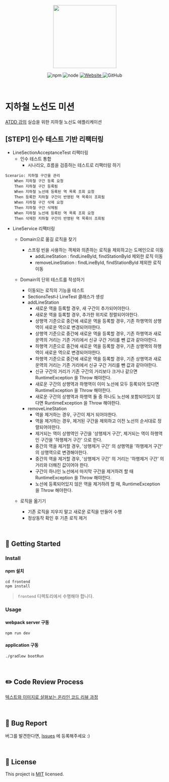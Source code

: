 <p align="center">
    <img width="200px;" src="https://raw.githubusercontent.com/woowacourse/atdd-subway-admin-frontend/master/images/main_logo.png"/>
</p>
<p align="center">
  <img alt="npm" src="https://img.shields.io/badge/npm-%3E%3D%205.5.0-blue">
  <img alt="node" src="https://img.shields.io/badge/node-%3E%3D%209.3.0-blue">
  <a href="https://edu.nextstep.camp/c/R89PYi5H" alt="nextstep atdd">
    <img alt="Website" src="https://img.shields.io/website?url=https%3A%2F%2Fedu.nextstep.camp%2Fc%2FR89PYi5H">
  </a>
  <img alt="GitHub" src="https://img.shields.io/github/license/next-step/atdd-subway-service">
</p>

<br>

# 지하철 노선도 미션
[ATDD 강의](https://edu.nextstep.camp/c/R89PYi5H) 실습을 위한 지하철 노선도 애플리케이션

## [STEP1] 인수 테스트 기반 리팩터링
* LineSectionAcceptanceTest 리팩터링
  * 인수 테스트 통합 
    * 시나리오, 흐름을 검증하는 테스트로 리팩터링 하기
```
Scenario: 지하철 구간을 관리
    When 지하철 구간 등록 요청
    Then 지하철 구간 등록됨
    When 지하철 노선에 등록된 역 목록 조회 요청
    Then 등록한 지하철 구간이 반영된 역 목록이 조회됨
    When 지하철 구간 삭제 요청
    Then 지하철 구간 삭제됨
    When 지하철 노선에 등록된 역 목록 조회 요청
    Then 삭제한 지하철 구간이 반영된 역 목록이 조회됨
```

* LineService 리팩터링
  * Domain으로 옮길 로직을 찾기 
    * 스프링 빈을 사용하는 객체와 의존하는 로직을 제외하고는 도메인으로 이동
      * addLineStation : findLineById, findStationById 제외한 로직 이동
      * removeLineStation : findLineById, findStationById 제외한 로직 이동
      
  * Domain의 단위 테스트를 작성하기 
    * 이동되는 로직의 기능을 테스트
    * SectionsTest나 LineTest 클래스가 생성
    * addLineStation
      * 새로운 역을 등록할 경우, 새 구간이 추가되어야한다.
      * 새로운 역을 등록할 경우, 추가한 위치로 정렬되어야한다.
      * 상행역 기준으로 중간에 새로운 역을 등록할 경우, 기존 하행역의 상행역이 새로운 역으로 변경되어야한다.
      * 상행역 기준으로 중간에 새로운 역을 등록할 경우, 기존 하행역과 새로운역의 거리는 기존 거리에서 신규 구간 거리를 뺀 값과 같아야한다.
      * 하행역 기준으로 중간에 새로운 역을 등록할 경우, 기존 상행역의 하행역이 새로운 역으로 변경되어야한다.
      * 하행역 기준으로 중간에 새로운 역을 등록할 경우, 기존 상행역과 새로운역의 거리는 기존 거리에서 신규 구간 거리를 뺀 값과 같아야한다.      
      * 신규 구간의 거리가 기존 구간의 거리보다 크거나 같으면 RuntimeException 을 Throw 해야한다.
      * 새로운 구간의 상행역과 하행역이 이미 노선에 모두 등록되어 있다면 RuntimeException 을 Throw 해야한다.
      * 새로운 구간의 상행역과 하행역 둘 중 하나도 노선에 포함되어있지 않다면 RuntimeException 을 Throw 해야한다.
    * removeLineStation
      * 역을 제거하는 경우, 구간이 제거 되어야한다.
      * 역을 제거하는 경우, 제거된 구간을 제외하고 이전 노선의 순서대로 정렬되어야한다.
      * 제거되는 역이 상행역인 구간을 '상행제거 구간', 제거되는 역이 하행역인 구간을 '하행제거 구간' 으로 한다.
      * 중간의 역을 제거할 경우, '상행제거 구간' 의 상행역을 '하행제거 구간' 의 상행역으로 변경해야한다.
      * 중간의 역을 제거할 경우, '상행제거 구간' 의 거리는 '하행제거 구간' 의 거리와 더해진 값이어야 한다.
      * 구간이 하나인 노선에서 마지막 구간을 제거하려 할 때 RuntimeException 을 Throw 해야한다.
      * 노선에 등록되어있지 않은 역을 제거하려 할 때, RuntimeException 을 Throw 해야한다.
    
  * 로직을 옮기기 
    * 기존 로직을 지우지 말고 새로운 로직을 만들어 수행 
    * 정상동작 확인 후 기존 로직 제거

<br>

## 🚀 Getting Started

### Install
#### npm 설치
```
cd frontend
npm install
```
> `frontend` 디렉토리에서 수행해야 합니다.

### Usage
#### webpack server 구동
```
npm run dev
```
#### application 구동
```
./gradlew bootRun
```
<br>

## ✏️ Code Review Process
[텍스트와 이미지로 살펴보는 온라인 코드 리뷰 과정](https://github.com/next-step/nextstep-docs/tree/master/codereview)

<br>

## 🐞 Bug Report

버그를 발견한다면, [Issues](https://github.com/next-step/atdd-subway-service/issues) 에 등록해주세요 :)

<br>

## 📝 License

This project is [MIT](https://github.com/next-step/atdd-subway-service/blob/master/LICENSE.md) licensed.
